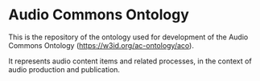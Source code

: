 # Audio Commons Ontology
This is the repository of the ontology used for development of the Audio Commons Ontology (https://w3id.org/ac-ontology/aco).

It represents audio content items and related processes, in the context of audio
production and publication.
